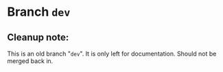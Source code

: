# Branch `dev`
## Cleanup note: 
This is an old branch "`dev`".
It is only left for documentation. Should not be merged back in.
